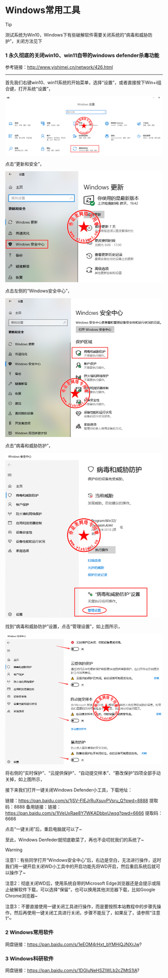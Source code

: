 # Windows常用工具
> [!Tip]
> 测试系统为Win10，Windows下有些破解软件需要关闭系统的“病毒和威胁防护”，关闭方法见下

### 1  永久彻底的关闭win10、win11自带的windows defender杀毒功能

参考链接：http://www.yishimei.cn/network/426.html

---

首先我们右键win10、win11系统的开始菜单，选择“设置”，或者直接按下Win+i组合键，打开系统“设置”，

![](./images/Windows/1.png)

点击“更新和安全”，

![](./images/Windows/2.png)

点击左侧的“Windows安全中心”，

![](./images/Windows/3.png)

点击“病毒和威胁防护”，

![](./images/Windows/4.png)

找到“病毒和威胁防护”设置，点击“管理设置”，如上图所示，

![](./images/Windows/5.png)

将右侧的“实时保护”、“云提供保护”、“自动提交样本”、“篡改保护”四项全部手动关掉，如上图所示，

接下来我们打开一键关闭Windows Defender小工具，下载地址：

链接：https://pan.baidu.com/s/1jSV-FlEJrRuXsuvPVsru_Q?pwd=8888 提取码：8888 
备用链接：链接：https://pan.baidu.com/s/1IVeUxRae8Y7WKADbbxUwsg?pwd=6666 提取码：6666

点击“一键关闭”后，重启电脑就可以了~

至此，Windows Denfeder就彻底歇菜了，再也不会叨扰我们的系统了~

> [!Warning]
> 注意1：有些同学打开“Windows安全中心”后，右边是空白，无法进行操作，这时我们用一键开启关闭WD小工具中的开启功能先将WD开启，然后重启系统后就可以操作了~
> 
> 注意2：彻底关闭WD后，使用系统自带的Microsoft Edge浏览器还是会提示或阻止破解软件下载，可以选择“保留”，也可以换用其他浏览器下载，比如Google Chrome浏览器~
> 
> 注意3：不要直接使用一键关闭工具进行操作，而是要按照本站教程中的步骤先操作，然后再使用一键关闭工具进行关闭，步骤不能反了，如果反了，请参照“注意1”~



### 2 Windows常用软件

网盘链接：https://pan.baidu.com/s/1eEOM4rHxt_bYMHjQJNXrJw?


### 3 Windows科研软件
网盘链接：https://pan.baidu.com/s/1DGIuNeHSZlWLb2cZMtS1lA?








